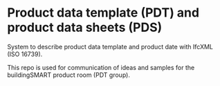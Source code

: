 # Product data template (PDT) and product data sheets (PDS)
System to describe product data template and product date with IfcXML (ISO 16739).

This repo is used for communication of ideas and samples for the buildingSMART product room (PDT group).


